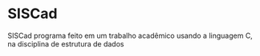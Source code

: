 # SISCad
SISCad programa feito em um trabalho acadêmico usando a linguagem C, na disciplina de estrutura de dados
